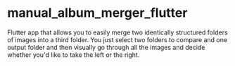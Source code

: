 # manual_album_merger_flutter

Flutter app that allows you to easily merge two identically structured folders of images into a third folder. You just select two folders to compare and one output folder and then visually go through all the images and decide whether you'd like to take the left or the right.
